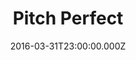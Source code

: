 ---
title: "Pitch Perfect"
year: 2012
date: 2016-03-31T23:00:00.000Z
permalink: /almanac/movies/2016-04-01-pitch-perfect/index.html
rating: 3
---
